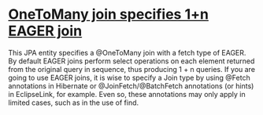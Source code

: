 # [OneToMany join specifies 1+n EAGER join](http://fb-contrib.sourceforge.net/bugdescriptions.html#JPAI_INEFFICIENT_EAGER_FETCH)

This JPA entity specifies a @OneToMany join with a fetch type of EAGER. By default EAGER joins perform
    	select operations on each element returned from the original query in sequence, thus producing 1 + n queries.
    	If you are going to use EAGER joins, it is wise to specify a Join type by using @Fetch annotations in
    	Hibernate or @JoinFetch/@BatchFetch annotations (or hints) in EclipseLink, for example. Even so, these
    	annotations may only apply in limited cases, such as in the use of find.